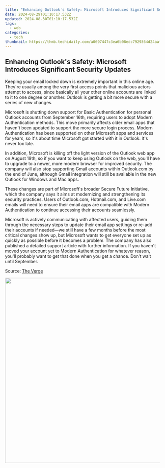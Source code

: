 ```yaml
---
title: "Enhancing Outlook's Safety: Microsoft Introduces Significant Security Updates"
date: 2024-08-29T01:10:17.532Z
updated: 2024-08-30T01:10:17.532Z
tags:
  - web
categories:
  - tech
thumbnail: https://thmb.techidaily.com/a0697447c3ea6b08edc7929364d24aaff9babf43934271a1bc595c07d928a8cf.jpg
---
```


## Enhancing Outlook's Safety: Microsoft Introduces Significant Security Updates

Keeping your email locked down is extremely important in this online age. They're usually among the very first access points that malicious actors attempt to access, since basically all your other online accounts are linked to it to one degree or another. Outlook is getting a bit more secure with a series of new changes.

 Microsoft is shutting down support for Basic Authentication for personal Outlook accounts from September 16th, requiring users to adopt Modern Authentication methods. This move primarily affects older email apps that haven't been updated to support the more secure login process. Modern Authentication has been supported on other Microsoft apps and services for years, so it's about time Microsoft got started with it in Outlook. It's never too late.

 In addition, Microsoft is killing off the light version of the Outlook web app on August 19th, so if you want to keep using Outlook on the web, you'll have to upgrade to a newer, more modern browser for improved security. The company will also stop supporting Gmail accounts within Outlook.com by the end of June, although Gmail integration will still be available in the new Outlook for Windows and Mac apps.

 These changes are part of Microsoft's broader Secure Future Initiative, which the company says it aims at modernizing and strengthening its security practices. Users of Outlook.com, Hotmail.com, and Live.com emails will need to ensure their email apps are compatible with Modern Authentication to continue accessing their accounts seamlessly.

 Microsoft is actively communicating with affected users, guiding them through the necessary steps to update their email app settings or re-add their accounts if needed—we still have a few months before the most critical changes show up, but Microsoft wants to get everyone set up as quickly as possible before it becomes a problem. The company has also published a detailed support article with further information. If you haven't moved your account yet to Modern Authentication for whatever reason, you'll probably want to get that done when you get a chance. Don't wait until September.

 Source: [The Verge](https://www.theverge.com/2024/6/11/24175917/microsoft-outlook-security-changes-secure-future-initiative)

<ins class="adsbygoogle"
     style="display:block"
     data-ad-format="autorelaxed"
     data-ad-client="ca-pub-7571918770474297"
     data-ad-slot="1223367746"></ins>



<ins class="adsbygoogle"
     style="display:block"
     data-ad-client="ca-pub-7571918770474297"
     data-ad-slot="8358498916"
     data-ad-format="auto"
     data-full-width-responsive="true"></ins>



<!-- affiliate ads begin -->
<a href="https://appsumo.8odi.net/c/5597632/2082526/7443" target="_top" id="2082526"><img src="//a.impactradius-go.com/display-ad/7443-2082526" border="0" alt="" width="1200" height="600"/></a><img height="0" width="0" src="https://appsumo.8odi.net/i/5597632/2082526/7443" style="position:absolute;visibility:hidden;" border="0" />
<!-- affiliate ads end -->